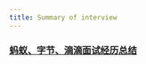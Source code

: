 ```yaml
---
title: Summary of interview
---
```


### [蚂蚁、字节、滴滴面试经历总结](https://juejin.im/post/6844904161830502407)


